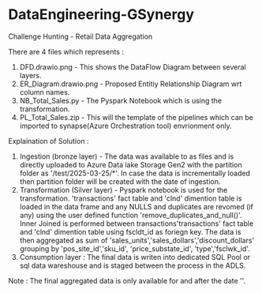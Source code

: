 # DataEngineering-GSynergy
Challenge Hunting - Retail Data Aggregation

There are 4 files which represents : 
1. DFD.drawio.png -  This shows the DataFlow Diagram between several layers.
2. ER_Diagram.drawio.png - Proposed Entitiy Relationship Diagram wrt column names.
3. NB_Total_Sales.py - The Pyspark Notebook which is using the transformation.
4. PL_Total_Sales.zip - This will the template of the pipelines which can be imported to synapse(Azure Orchestration tool) envrionment only.


Explaination of Solution :
1. Ingestion (bronze layer) - The data was available to as files and is directly uploaded to Azure Data lake Storage Gen2 with the partition folder as '/test/2025-03-25/*'. In case the data is incrementally loaded then partition folder will be created with the date of ingestion.
2. Transformation (Silver layer) - Pyspark notebook is used for the transformation.
   'transactions' fact table and 'clnd' dimention table is loaded in the data frame and any NULLS and duplicates are revomed (if any) using the user defined function 'remove_duplicates_and_null()'.
   Inner Joined is performed between transactions'transactions' fact table and 'clnd' dimention table using fscldt_id as foriegn key.
   The data is then aggregated as sum of 'sales_units','sales_dollars','discount_dollars' grouping by 'pos_site_id','sku_id', 'price_substate_id', 'type','fsclwk_id'.
3. Consumption layer : The final data is writen into dedicated SQL Pool or sql data wareshouse and is staged between the process in the ADLS.

Note : The final aggregated data is only available for and after the date ''.
